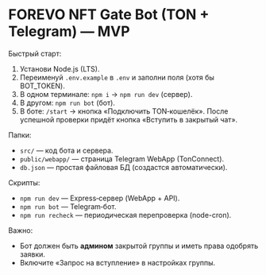 # FOREVO NFT Gate Bot (TON + Telegram) — MVP

Быстрый старт:
1) Установи Node.js (LTS).
2) Переименуй `.env.example` в `.env` и заполни поля (хотя бы BOT_TOKEN).
3) В одном терминале: `npm i` → `npm run dev` (сервер).
4) В другом: `npm run bot` (бот).
5) В боте: `/start` → кнопка «Подключить TON‑кошелёк». После успешной проверки придёт кнопка «Вступить в закрытый чат».

Папки:
- `src/` — код бота и сервера.
- `public/webapp/` — страница Telegram WebApp (TonConnect).
- `db.json` — простая файловая БД (создастся автоматически).

Скрипты:
- `npm run dev` — Express‑сервер (WebApp + API).
- `npm run bot` — Telegram‑бот.
- `npm run recheck` — периодическая перепроверка (node-cron).

Важно:
- Бот должен быть **админом** закрытой группы и иметь права одобрять заявки.
- Включите «Запрос на вступление» в настройках группы.
